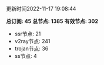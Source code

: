 更新时间2022-11-17 19:08:44

**总订阅: 45**
**总节点: 1385**
**有效节点: 302**
- ssr节点: 21
- v2ray节点: 241
- trojan节点: 36
- ss节点: 4
